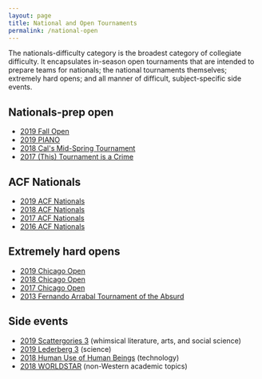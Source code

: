 ```yaml
---
layout: page
title: National and Open Tournaments
permalink: /national-open
---
```

The nationals-difficulty category is the broadest category of collegiate difficulty. It encapsulates in-season open tournaments that are intended to prepare teams for nationals; the national tournaments themselves; extremely hard opens; and all manner of difficult, subject-specific side events.

## Nationals-prep open
- <a href='https://collegiate.quizbowlpackets.com/2403/'>2019 Fall Open</a>
- <a href='https://collegiate.quizbowlpackets.com/2207/'>2019 PIANO</a>
- <a href='https://collegiate.quizbowlpackets.com/2103/'>2018 Cal's Mid-Spring Tournament</a>
- <a href='https://collegiate.quizbowlpackets.com/1956/'>2017 (This) Tournament is a Crime</a>

## ACF Nationals
- <a href='https://collegiate.quizbowlpackets.com/2301/'>2019 ACF Nationals</a>
- <a href='https://collegiate.quizbowlpackets.com/2139/'>2018 ACF Nationals</a>
- <a href='https://collegiate.quizbowlpackets.com/1972/'>2017 ACF Nationals</a>
- <a href='https://collegiate.quizbowlpackets.com/1828/'>2016 ACF Nationals</a>

## Extremely hard opens
- <a href='https://collegiate.quizbowlpackets.com/2342/'>2019 Chicago Open</a>
- <a href='https://collegiate.quizbowlpackets.com/2180/'>2018 Chicago Open</a>
- <a href='https://collegiate.quizbowlpackets.com/2008/'>2017 Chicago Open</a>
- <a href='https://collegiate.quizbowlpackets.com/717/'>2013 Fernando Arrabal Tournament of the Absurd</a>

## Side events
- <a href='https://collegiate.quizbowlpackets.com/2304/'>2019 Scattergories 3</a> (whimsical literature, arts, and social science)
- <a href='https://collegiate.quizbowlpackets.com/2388/'>2019 Lederberg 3</a> (science)
- <a href='https://collegiate.quizbowlpackets.com/2219/'>2018 Human Use of Human Beings</a> (technology)
- <a href='https://collegiate.quizbowlpackets.com/2238/'>2018 WORLDSTAR</a> (non-Western academic topics)